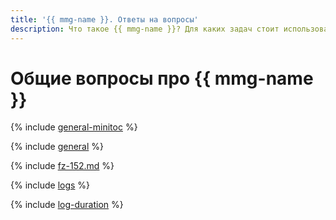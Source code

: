 ```yaml
---
title: '{{ mmg-name }}. Ответы на вопросы'
description: Что такое {{ mmg-name }}? Для каких задач стоит использовать {{ mmg-name }}, а для каких — виртуальные машины с базами данных? Какую часть работы по управлению и сопровождению баз данных берет на себя {{ mmg-name }}? Ответы на эти и другие вопросы в данной статье.
---
```


# Общие вопросы про {{ mmg-name }}

{% include [general-minitoc](../../_qa/storedoc/minitoc/general.md) %}

{% include [general](../../_qa/storedoc/general.md) %}

{% include [fz-152.md](../../_qa/fz-152.md) %}

{% include [logs](../../_qa/logs.md) %}

{% include [log-duration](../../_includes/mdb/log-duration-qa.md) %}
